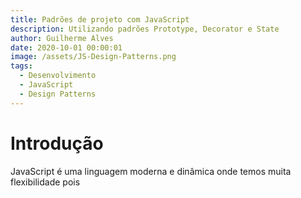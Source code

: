 ```yaml
---
title: Padrões de projeto com JavaScript
description: Utilizando padrões Prototype, Decorator e State
author: Guilherme Alves
date: 2020-10-01 00:00:01
image: /assets/JS-Design-Patterns.png
tags:
  - Desenvolvimento
  - JavaScript
  - Design Patterns
---
```


# Introdução

JavaScript é uma linguagem moderna e dinâmica onde temos muita flexibilidade pois 